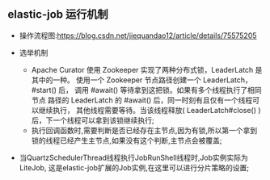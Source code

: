 ## elastic-job 运行机制

- 操作流程图:https://blog.csdn.net/jiequandao12/article/details/75575205

- 选举机制
    - Apache Curator 使用 Zookeeper 实现了两种分布式锁，LeaderLatch 是其中的一种。
    使用一个 Zookeeper 节点路径创建一个 LeaderLatch，#start() 后，
    调用 #await() 等待拿到这把锁。如果有多个线程执行了相同节点
    路径的 LeaderLatch 的 #await() 后，同一时刻有且仅有一个线程可以继续执行，
    其他线程需要等待。当该线程释放( LeaderLatch#close() )后，下一个线程可以拿到该锁继续执行;
    - 执行回调函数时,需要判断是否已经存在主节点,因为有锁,所以第一个拿到
    锁的线程已经产生主节点,如果没有这个判断,主节点会被覆盖;
    
- 当QuartzSchedulerThread线程执行JobRunShell线程时,Job实例实际为LiteJob,
这是elastic-job扩展的Job实例,在这里可以进行分片策略的设置;
